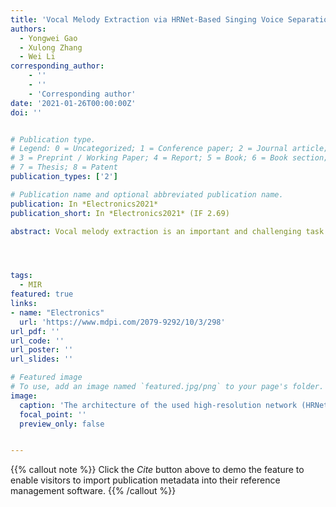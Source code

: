 ```yaml
---
title: 'Vocal Melody Extraction via HRNet-Based Singing Voice Separation and Encoder-Decoder-Based F0 Estimation'
authors:
  - Yongwei Gao
  - Xulong Zhang
  - Wei Li
corresponding_author:
    - ''
    - ''
    - 'Corresponding author'
date: '2021-01-26T00:00:00Z'
doi: ''


# Publication type.
# Legend: 0 = Uncategorized; 1 = Conference paper; 2 = Journal article;
# 3 = Preprint / Working Paper; 4 = Report; 5 = Book; 6 = Book section;
# 7 = Thesis; 8 = Patent
publication_types: ['2']

# Publication name and optional abbreviated publication name.
publication: In *Electronics2021*
publication_short: In *Electronics2021* (IF 2.69)

abstract: Vocal melody extraction is an important and challenging task in music information retrieval. One main difficulty is that, most of the time, various instruments and singing voices are mixed according to harmonic structure, making it hard to identify the fundamental frequency (F0) of a singing voice. Therefore, reducing the interference of accompaniment is beneficial to pitch estimation of the singing voice. In this paper, we first adopted a high-resolution network (HRNet) to separate vocals from polyphonic music, then designed an encoder-decoder network to estimate the vocal F0 values. Experiment results demonstrate that the effectiveness of the HRNet-based singing voice separation method in reducing the interference of accompaniment on the extraction of vocal melody, and the proposed vocal melody extraction (VME) system outperforms other state-of-the-art algorithms in most cases.




tags:
  - MIR
featured: true
links:
- name: "Electronics"
  url: 'https://www.mdpi.com/2079-9292/10/3/298'
url_pdf: ''
url_code: ''
url_poster: ''
url_slides: ''

# Featured image
# To use, add an image named `featured.jpg/png` to your page's folder.
image:
  caption: 'The architecture of the used high-resolution network (HRNet) for singing voice separation'
  focal_point: ''
  preview_only: false


---
```


{{% callout note %}}
Click the _Cite_ button above to demo the feature to enable visitors to import publication metadata into their reference management software.
{{% /callout %}}

